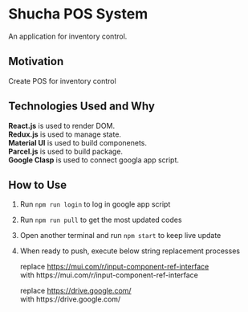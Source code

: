 # Shucha POS System
An application for inventory control.

## Motivation
Create POS for inventory control

## Technologies Used and Why
**React.js** is used to render DOM.  
**Redux.js** is used to manage state.  
**Material UI** is used to build componenets.  
**Parcel.js** is used to build package.  
**Google Clasp** is used to connect googla app script.

## How to Use
1. Run ```npm run login``` to log in google app script
2. Run ```npm run pull``` to get the most updated codes
3. Open another terminal and run ```npm start``` to keep live update
4. When ready to push, execute below string replacement processes

    replace https://mui.com/r/input-component-ref-interface  
    with https:\/\/mui.com\/r\/input-component-ref-interface

    replace https://drive.google.com/  
    with https:\/\/drive.google.com\/
